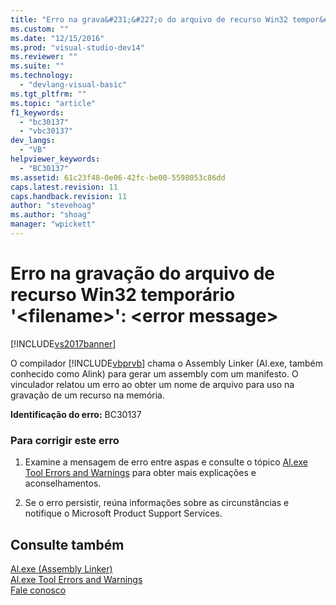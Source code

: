 ```yaml
---
title: "Erro na grava&#231;&#227;o do arquivo de recurso Win32 tempor&#225;rio &#39;&lt;filename&gt;&#39;: &lt;error message&gt; | Microsoft Docs"
ms.custom: ""
ms.date: "12/15/2016"
ms.prod: "visual-studio-dev14"
ms.reviewer: ""
ms.suite: ""
ms.technology: 
  - "devlang-visual-basic"
ms.tgt_pltfrm: ""
ms.topic: "article"
f1_keywords: 
  - "bc30137"
  - "vbc30137"
dev_langs: 
  - "VB"
helpviewer_keywords: 
  - "BC30137"
ms.assetid: 61c23f48-0e06-42fc-be00-5598053c86dd
caps.latest.revision: 11
caps.handback.revision: 11
author: "stevehoag"
ms.author: "shoag"
manager: "wpickett"
---
```

# Erro na grava&#231;&#227;o do arquivo de recurso Win32 tempor&#225;rio &#39;&lt;filename&gt;&#39;: &lt;error message&gt;
[!INCLUDE[vs2017banner](../../../csharp/includes/vs2017banner.md)]

O compilador [!INCLUDE[vbprvb](../../../csharp/programming-guide/concepts/linq/includes/vbprvb_md.md)] chama o Assembly Linker \(Al.exe, também conhecido como Alink\) para gerar um assembly com um manifesto.  O vinculador relatou um erro ao obter um nome de arquivo para uso na gravação de um recurso na memória.  
  
 **Identificação do erro:** BC30137  
  
### Para corrigir este erro  
  
1.  Examine a mensagem de erro entre aspas e consulte o tópico [Al.exe Tool Errors and Warnings](http://msdn.microsoft.com/pt-br/7f125d49-0a03-47a6-9ba9-d61a679a7d4b) para obter mais explicações e aconselhamentos.  
  
2.  Se o erro persistir, reúna informações sobre as circunstâncias e notifique o Microsoft Product Support Services.  
  
## Consulte também  
 [Al.exe \(Assembly Linker\)](../Topic/Al.exe%20\(Assembly%20Linker\).md)   
 [Al.exe Tool Errors and Warnings](http://msdn.microsoft.com/pt-br/7f125d49-0a03-47a6-9ba9-d61a679a7d4b)   
 [Fale conosco](/visual-studio/ide/talk-to-us)
